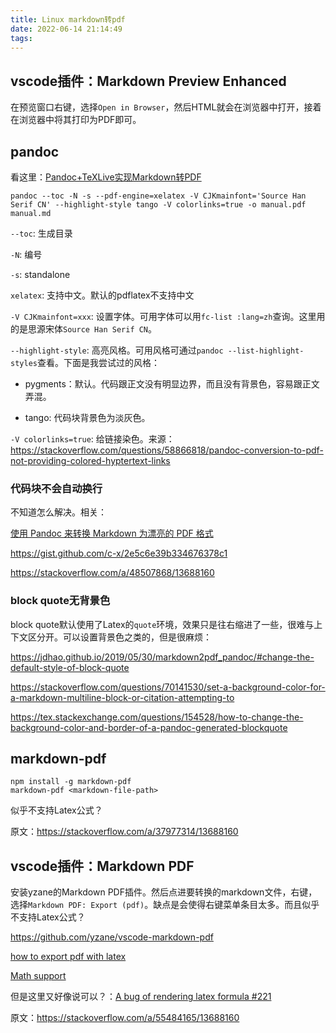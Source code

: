 ```yaml
---
title: Linux markdown转pdf
date: 2022-06-14 21:14:49
tags:
---
```


## vscode插件：Markdown Preview Enhanced

在预览窗口右键，选择`Open in Browser`，然后HTML就会在浏览器中打开，接着在浏览器中将其打印为PDF即可。

## pandoc

看这里：[Pandoc+TeXLive实现Markdown转PDF](https://www.jianshu.com/p/1d02fc5121c2)

```shell
pandoc --toc -N -s --pdf-engine=xelatex -V CJKmainfont='Source Han Serif CN' --highlight-style tango -V colorlinks=true -o manual.pdf manual.md
```

`--toc`: 生成目录

`-N`: 编号

`-s`: standalone

`xelatex`: 支持中文。默认的pdflatex不支持中文

`-V CJKmainfont=xxx`: 设置字体。可用字体可以用`fc-list :lang=zh`查询。这里用的是思源宋体`Source Han Serif CN`。

`--highlight-style`: 高亮风格。可用风格可通过`pandoc --list-highlight-styles`查看。下面是我尝试过的风格：

- pygments：默认。代码跟正文没有明显边界，而且没有背景色，容易跟正文弄混。

- tango: 代码块背景色为淡灰色。

`-V colorlinks=true`: 给链接染色。来源：<https://stackoverflow.com/questions/58866818/pandoc-conversion-to-pdf-not-providing-colored-hyptertext-links>

### 代码块不会自动换行

不知道怎么解决。相关：

[使用 Pandoc 来转换 Markdown 为漂亮的 PDF 格式](https://blog.csdn.net/u013019701/article/details/119512493)

<https://gist.github.com/c-x/2e5c6e39b334676378c1>

<https://stackoverflow.com/a/48507868/13688160>

### block quote无背景色

block quote默认使用了Latex的`quote`环境，效果只是往右缩进了一些，很难与上下文区分开。可以设置背景色之类的，但是很麻烦：

<https://jdhao.github.io/2019/05/30/markdown2pdf_pandoc/#change-the-default-style-of-block-quote>

<https://stackoverflow.com/questions/70141530/set-a-background-color-for-a-markdown-multiline-block-or-citation-attempting-to>

<https://tex.stackexchange.com/questions/154528/how-to-change-the-background-color-and-border-of-a-pandoc-generated-blockquote>

## markdown-pdf

```shell
npm install -g markdown-pdf
markdown-pdf <markdown-file-path>
```

似乎不支持Latex公式？

原文：<https://stackoverflow.com/a/37977314/13688160>

## vscode插件：Markdown PDF

安装yzane的Markdown PDF插件。然后点进要转换的markdown文件，右键，选择`Markdown PDF: Export (pdf)`。缺点是会使得右键菜单条目太多。而且似乎不支持Latex公式？

<https://github.com/yzane/vscode-markdown-pdf>

[how to export pdf with latex](https://github.com/yzane/vscode-markdown-pdf/issues/21)

[Math support](https://github.com/yzane/vscode-markdown-pdf/issues/276)

但是这里又好像说可以？：[A bug of rendering latex formula #221](https://github.com/yzane/vscode-markdown-pdf/issues/221)

原文：<https://stackoverflow.com/a/55484165/13688160>
